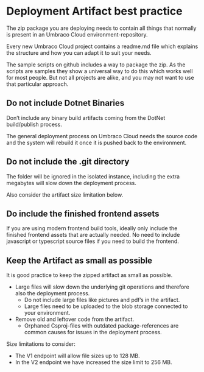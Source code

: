 # Deployment Artifact best practice
The zip package you are deploying needs to contain all things that normally is present in an Umbraco Cloud environment-repository.

Every new Umbraco Cloud project contains a readme.md file which explains the structure and how you can adapt it to suit your needs.

The sample scripts on github includes a way to package the zip. As the scripts are samples they show a universal way to do this which works well for most people. But not all projects are alike, and you may not want to use that particular approach.

## Do not include Dotnet Binaries
Don’t include any binary build artifacts coming from the DotNet build/publish process. 

The general deployment process on Umbraco Cloud needs the source code and the system will rebuild it once it is pushed back to the environment.

## Do not include the .git directory
The folder will be ignored in the isolated instance, including the extra megabytes will slow down the deployment process. 

Also consider the artifact size limitation below. 

## Do include the finished frontend assets
If you are using modern frontend build tools, ideally only include the finished frontend assets that are actually needed. No need to include javascript or typescript source files if you need to build the frontend. 

## Keep the Artifact as small as possible
It is good practice to keep the zipped artifact as small as possible. 
* Large files will slow down the underlying git operations and therefore also the deployment process.
  * Do not include large files like pictures and pdf’s in the artifact. 
  * Large files need to be uploaded to the blob storage connected to your environment. 
* Remove old and leftover code from the artifact. 
  * Orphaned Csproj-files with outdated package-references are common causes for issues in the deployment process.

Size limitations to consider:
- The V1 endpoint will allow file sizes up to 128 MB. 
- In the V2 endpoint we have increased the size limit to 256 MB. 
